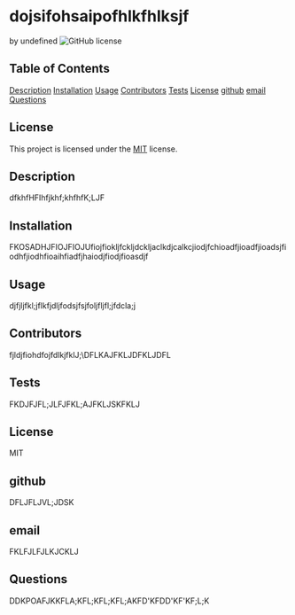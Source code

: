 # dojsifohsaipofhlkfhlksjf
  by undefined
  ![GitHub license](https://img.shields.io/badge/license-MIT-blue.svg)

  ## Table of Contents
  
[Description](##description)
[Installation](##installation)
[Usage](#usage)
[Contributors](##contributing)
[Tests](##tests)
[License](##license)
[github](##github)
[email](##email)
[Questions](##questions)


## License

This project is licensed under the [MIT](https://choosealicense.com/licenses/MIT) license.
## Description
dfkhfHFIhfjkhf;khfhfK;LJF
## Installation
FKOSADHJFIOJFIOJUfiojfiokljfckljdckljaclkdjcalkcjiodjfchioadfjioadfjioadsjfiodhfjiodhfioaihfiadfjhaiodjfiodjfioasdjf
## Usage
djfjljfkl;jflkfjdljfodsjfsjfoljfljfl;jfdcla;j
## Contributors
fjldjfiohdfojfdlkjfklJ;\DFLKAJFKLJDFKLJDFL
## Tests
FKDJFJFL;JLFJFKL;AJFKLJSKFKLJ
## License
MIT
## github
DFLJFLJVL;JDSK
## email
FKLFJLFJLKJCKLJ
## Questions
DDKPOAFJKKFLA;KFL;KFL;KFL;AKFD'KFDD'KF'KF;L;K